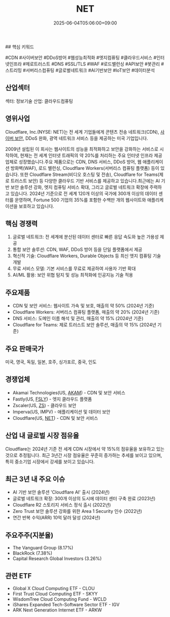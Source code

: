 ﻿---
title: "NET"
date: 2025-06-04T05:06:00+09:00
lastmod: 2025-06-04T05:06:00+09:00
type: docs
sidebar:
  open: true
weight: 611
---
<div style="display:none">
  <meta property="article:published_time" content="2025-06-03T20:06:00Z" />
  <meta property="article:modified_time" content="2025-06-03T20:06:00Z" />
</div>
## 핵심 키워드

#CDN #사이버보안 #DDoS방어 #웹성능최적화 #엣지컴퓨팅 #클라우드서비스 #인터넷인프라 #제로트러스트 #DNS #SSL/TLS #WAF #로드밸런싱 #API보안 #봇관리 #스트리밍 #서버리스컴퓨팅 #글로벌네트워크 #AI기반보안 #IoT보안 #데이터분석

## 산업섹터

섹터: 정보기술
산업: 클라우드컴퓨팅

## 영위사업

Cloudflare, Inc.(NYSE: NET)는 전 세계 기업들에게 콘텐츠 전송 네트워크(CDN), [사이버 보안](/industry-study/사이버-보안/), DDoS 완화, 광역 네트워크 서비스 등을 제공하는 미국 기업입니다. 

2009년 설립된 이 회사는 웹사이트의 성능을 최적화하고 보안을 강화하는 서비스로 시작하여, 현재는 전 세계 인터넷 트래픽의 약 20%를 처리하는 주요 인터넷 인프라 제공업체로 성장했습니다.주요 제품으로는 CDN, DNS 서비스, DDoS 방어, 웹 애플리케이션 방화벽(WAF), 로드 밸런싱, Cloudflare Workers(서버리스 컴퓨팅 플랫폼) 등이 있습니다. 또한 Cloudflare Stream(비디오 호스팅 및 전송), Cloudflare for Teams(제로 트러스트 보안) 등 다양한 클라우드 기반 서비스를 제공하고 있습니다.최근에는 AI 기반 보안 솔루션 강화, 엣지 컴퓨팅 서비스 확대, 그리고 글로벌 네트워크 확장에 주력하고 있습니다. 2024년 기준으로 전 세계 120개 이상의 국가에 300개 이상의 데이터 센터를 운영하며, Fortune 500 기업의 35%를 포함한 수백만 개의 웹사이트와 애플리케이션을 보호하고 있습니다.

## 핵심 경쟁력

1. 글로벌 네트워크: 전 세계에 분산된 데이터 센터로 빠른 응답 속도와 높은 가용성 제공
2. 통합 보안 솔루션: CDN, WAF, DDoS 방어 등을 단일 플랫폼에서 제공
3. 혁신적 기술: Cloudflare Workers, Durable Objects 등 최신 엣지 컴퓨팅 기술 개발
4. 무료 서비스 모델: 기본 서비스를 무료로 제공하여 사용자 기반 확대
5. AI/ML 활용: 보안 위협 탐지 및 성능 최적화에 인공지능 기술 적용

## 주요제품

- CDN 및 보안 서비스: 웹사이트 가속 및 보호, 매출의 약 50% (2024년 기준)
- Cloudflare Workers: 서버리스 컴퓨팅 플랫폼, 매출의 약 20% (2024년 기준)
- DNS 서비스: 도메인 이름 해석 및 관리, 매출의 약 15% (2024년 기준)
- Cloudflare for Teams: 제로 트러스트 보안 솔루션, 매출의 약 15% (2024년 기준)

## 주요 판매국가

미국, 영국, 독일, 일본, 호주, 싱가포르, 중국, 인도

## 경쟁업체

- Akamai Technologies(US, [AKAM](/company-analysis/akam/)) - CDN 및 보안 서비스
- Fastly(US, [FSLY](/company-analysis/fsly/)) - 엣지 클라우드 플랫폼
- Zscaler(US, [ZS](/company-analysis/zs/)) - 클라우드 보안
- Imperva(US, IMPV) - 애플리케이션 및 데이터 보안
- Cloudflare(US, [NET](/company-analysis/net/)) - CDN 및 보안 서비스

## 산업 내 글로벌 시장 점유율

Cloudflare는 2024년 기준 전 세계 CDN 시장에서 약 15%의 점유율을 보유하고 있는 것으로 추정됩니다. 최근 3년간 시장 점유율은 꾸준히 증가하는 추세를 보이고 있으며, 특히 중소기업 시장에서 강세를 보이고 있습니다.

## 최근 3년 내 주요 이슈

- AI 기반 보안 솔루션 'Cloudflare AI' 출시 (2024년)
- 글로벌 네트워크 확장: 300개 이상의 도시에 데이터 센터 구축 완료 (2023년)
- Cloudflare R2 스토리지 서비스 정식 출시 (2022년)
- Zero Trust 보안 솔루션 강화를 위한 Area 1 Security 인수 (2022년)
- 연간 반복 수익(ARR) 10억 달러 달성 (2024년)

## 주요주주(지분율)

- The Vanguard Group (8.17%)
- BlackRock (7.38%)
- Capital Research Global Investors (3.26%)

## 관련 ETF

- Global X Cloud Computing ETF - CLOU
- First Trust Cloud Computing ETF - SKYY
- WisdomTree Cloud Computing Fund - WCLD
- iShares Expanded Tech-Software Sector ETF - IGV
- ARK Next Generation Internet ETF - ARKW
